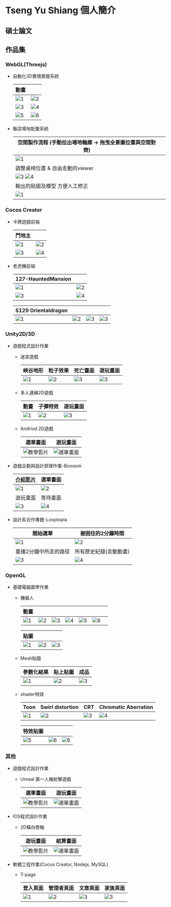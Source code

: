 # Tseng Yu Shiang 個人簡介

## 碩士論文

## 作品集

### WebGL(Threejs)

- 自動化3D實境賞屋系統

    | 動畫 ||
    | ----------------- | -------------- |
    | ![1](./images/anim-fp2fp.gif)| ![2](./images/anim-fp2orth.gif) |
    | ![3](./images/anim-top2fp.gif)| ![4](./images/anim-top2orth.gif) |
    | ![5](./images/anim-orth2fp.gif)| ![6](./images/anim-orth2perspective.gif) |

- 飯店場地配置系統

    |空間製作流程 (手動拉出場地輪廓 → 拖曳全景圖位置與空間對齊) ||
    | ------------ | ------------- |
    | ![1](./images/hotel360_sa.jpg)||
    |調整桌椅位置 & 自由走動的viewer||
    | ![3](./images/hotel360_editor.png) ![4](./images/hotel360_viewer.png)||
    |輸出的貼圖及模型 方便人工修正||
    | ![1](./images/hotel360_obj.png)||

### Cocos Creator

- 卡牌遊戲前端

    |鬥地主 ||
    | ------------- | ------------- |
    | ![1](./images/card_game3.jpg)  | ![2](./images/card_game2.jpg) |
    | ![3](./images/card_game4.jpg) | ![4](./images/card_game1.jpg) |


- 老虎機前端

    |127-HauntedMansion ||
    | ------------- | ------------- |
    | ![1](./images/127-HauntedMansion03.jpg)  | ![2](./images/127-HauntedMansion02.jpg) |
    | ![3](./images/127-HauntedMansion01.jpg) | ![4](./images/127-HauntedMansion04.jpg) |

    | S129 Orientaldragon ||||
    | ----------------- | -------------- | --------- |--------- |
    | ![1](./images/S129_Orientaldragon_Demo_Moment.jpg)| ![2](./images/S129_Orientaldragon_Demo_Moment2.jpg) |![3](./images/S129_Orientaldragon_Demo_Moment3.jpg) |![3](./images/S129_Orientaldragon_Demo_Moment4.jpg) |

### Unity2D/3D

- 遊戲程式設計作業
    - 迷宮遊戲

        | 峽谷地形 | 粒子效果 | 死亡畫面 | 遊玩畫面 |
        | ----------------- | -------------- | --------- | --------- |
        | ![1](./images/GP01_01.png)| ![2](./images/GP01_03.png) |![3](./images/GP01_05.png) | ![3](./images/GP01_06.png) |


    - 多人連線2D遊戲

        | 動畫 | 子彈特效 | 遊玩畫面 |
        | ----------------- | -------------- | --------- |
        | ![1](./images/GP02_01.png)| ![2](./images/GP02_02.png) |![3](./images/GP02_03.png) |

    - Andriod 2D遊戲

        | 選單畫面 | 遊玩畫面 |
        | ------------- | ------------- |
        | ![教學影片](./images/GP03_01.png)  | ![選單畫面](./images/GP03_02.png) |

- 遊戲企劃與設計原理作業-Boooom

    |[介紹影片](https//www.youtube.com/watch?v=q7bf38KAHDw) |選單畫面|
    | ------------- | ------------- |
    | ![1](./images/Boooom01.png)  | ![2](./images/Boooom03.png) |
    |遊玩畫面 | 等待畫面|
    | ![3](./images/Boooom04.png) | ![4](./images/Boooom05.png) |

- 設計系合作專題-Looptopia

    |開始選單 |被困住的2分鐘時間|
    | ------------- | ------------- |
    | ![1](./images/Looptopia01.jpg)  | ![2](./images/Looptopia02.jpg) |
    |重播2分鐘中所走的路徑 |所有歷史紀錄(走動動畫)|
    | ![3](./images/Looptopia03.jpg) | ![4](./images/Looptopia04.jpg) |

### OpenGL

- 基礎電腦圖學作業
    - 機器人

        | 動畫 |||||||
        | ----------------- | -------------- | --------- | --------- | --------- | --------- | --------- |
        | ![1](./images/CG01_anime1.png)|![2](./images/CG01_anime2.png) |![3](./images/CG01_anime3.png) |![4](./images/CG01_anime4.png) |![5](./images/CG01_anime5.png) |![6](./images/CG01_anime6.png) |

        | 貼圖 |||
        | ----------------- | -------------- | --------- |
        | ![1](./images/CG01_texture01.png)|![2](./images/CG01_texture02.png) |![3](./images/CG01_texture03.png) |

    - Mesh貼圖

        | 參數化結果 | 貼上貼圖 | 成品 |
        | ----------------- | -------------- | --------- |
        | ![1](./images/CG02_param01.png)| ![2](./images/CG02_param02.png) |![3](./images/CG02_param03.png) |

    - shader特效

        | Toon  |Swirl distortion|CRT|Chromatic Aberration|
        | ----------------- | -------------- | --------- | --------- |
        | ![1](./images/CG03_shader01.png)|![2](./images/CG03_shader02.png) |![3](./images/CG03_shader03.jpg) |![4](./images/CG03_shader04.png) |
        
        | 特效貼圖 |||
        | ----------------- | -------------- | --------- |
        | ![5](./images/CG03_shader05.png) |![6](./images/CG03_shader06.png) |![6](./images/CG03_shader07.png) |


### 其他

- 遊戲程式設計作業
    - Unreal 第一人稱射擊遊戲

        | 選單畫面 | 遊玩畫面 |
        | ------------- | ------------- |
        | ![教學影片](./images/GP04_02.png)  | ![選單畫面](./images/GP04_01.png) |

- IOS程式設計作業
    - 2D橫向卷軸

        | 遊玩畫面 | 結算畫面 |
        | ------------- | ------------- |
        | ![教學影片](./images/IOS01.png)  | ![選單畫面](./images/IOS02.png) |

- 軟體工程作業(Cocos Creator, Nodejs, MySQL)
    - T-page

        | 登入頁面 | 管理者頁面 | 文章頁面 | 家族頁面 |
        | ----------------- | -------------- | --------- | --------- |
        | ![1](./images/T-page01.png)| ![2](./images/T-page02.png) |![3](./images/T-page03.png) | ![3](./images/T-page04.png) |
